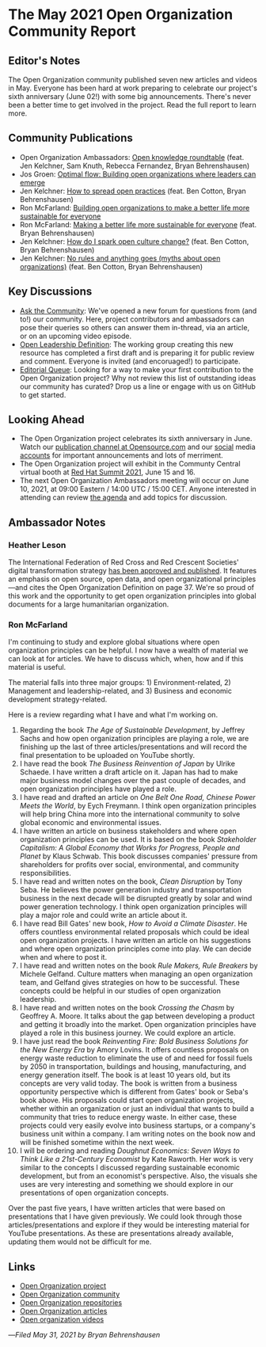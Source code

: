 # The May 2021 Open Organization Community Report

## Editor's Notes

The Open Organization community published seven new articles and videos in May. Everyone has been hard at work preparing to celebrate our project's sixth anniversary (June 02!) with some big announcements. There's never been a better time to get involved in the project. Read the full report to learn more.

## Community Publications

- Open Organization Ambassadors: [Open knowledge roundtable](https://youtu.be/WTjhqdW7fjk) (feat. Jen Kelchner, Sam Knuth, Rebecca Fernandez, Bryan Behrenshausen)
- Jos Groen: [Optimal flow: Building open organizations where leaders can emerge](https://opensource.com/open-organization/21/5/optimal-flow-open-leaders)
- Jen Kelchner: [How to spread open practices](https://youtu.be/ukkZMYqRuUQ) (feat. Ben Cotton, Bryan Behrenshausen)
- Ron McFarland: [Building open organizations to make a better life more sustainable for everyone](https://opensource.com/open-organization/21/5/sustainable-development-human-impacts)
- Ron McFarland: [Making a better life more sustainable for everyone](https://youtu.be/lqwkjzraAXw) (feat. Bryan Behrenshausen)
- Jen Kelchner: [How do I spark open culture change?](https://youtu.be/zSULnwjOSWg) (feat. Ben Cotton, Bryan Behrenshausen)
- Jen Kelchner: [No rules and anything goes (myths about open organizations)](https://youtu.be/VdK1-5dHieg) (feat. Ben Cotton, Bryan Behrenshausen)

## Key Discussions

- [Ask the Community](https://www.theopenorganization.community/c/ask-community/19): We've opened a new forum for questions from (and to!) our community. Here, project contributors and ambassadors can pose their queries so others can answer them in-thread, via an article, or on an upcoming video episode.
- [Open Leadership Definition](https://github.com/open-organization/editorial/issues/67): The working group creating this new resource has completed a first draft and is preparing it for public review and comment. Everyone is invited (and encoruaged!) to participate.
- [Editorial Queue](https://github.com/open-organization/editorial/projects/1): Looking for a way to make your first contribution to the Open Organization project? Why not review this list of outstanding ideas our community has curated? Drop us a line or engage with us on GitHub to get started.

## Looking Ahead

- The Open Organization project celebrates its sixth anniversary in June. Watch our [publication channel at Opensource.com](https://opensource.com/open-organization) and our [social](https://www.linkedin.com/company/the-open-organization) media [accounts](https://twitter.com/openorgproject) for important announcements and lots of merriment.
- The Open Organization project will exhibit in the Communty Central virtual booth at [Red Hat Summit 2021](https://www.redhat.com/en/summit), June 15 and 16.
- The next Open Organization Ambassadors meeting will occur on June 10, 2021, at 09:00 Eastern / 14:00 UTC / 15:00 CET. Anyone interested in attending can review [the agenda](https://notes.theopenorganization.org/AZB6Fr_US8ST6sTVPNs4sg?view) and add topics for discussion.

## Ambassador Notes

### Heather Leson

The International Federation of Red Cross and Red Crescent Societies' digital transformation strategy [has been approved and published](https://preparecenter.org/site/digital-transformation/). It features an emphasis on open source, open data, and open organizational principles—and cites the Open Organization Definition on page 37. We're so proud of this work and the opportunity to get open organization principles into global documents for a large humanitarian organization.

### Ron McFarland

I'm continuing to study and explore global situations where open organization principles can be helpful. I now have a wealth of material we can look at for articles. We have to discuss which, when, how and if this material is useful.

The material falls into three major groups: 1) Environment-related, 2) Management and leadership-related, and 3) Business and economic development strategy-related.

Here is a review regarding what I have and what I'm working on.

1. Regarding the book *The Age of Sustainable Development*, by Jeffrey Sachs and how open organization principles are playing a role, we are finishing up the last of three articles/presentations and will record the final presentation to be uploaded on YouTube shortly.
2. I have read the book *The Business Reinvention of Japan* by Ulrike Schaede. I have written a draft article on it. Japan has had to make major business model changes over the past couple of decades, and open organization principles have played a role.
3. I have read and drafted an article on *One Belt One Road, Chinese Power Meets the World*, by Eych Freymann. I think open organization principles will help bring China more into the international community to solve global economic and environmental issues.
4. I have written an article on business stakeholders and where open organization principles can be used. It is based on the book *Stakeholder Capitalism: A Global Economy that Works for Progress, People and Planet* by Klaus Schwab. This book discusses companies' pressure from shareholders for profits over social, environmental, and community responsibilities.
5. I have read and written notes on the book, *Clean Disruption* by Tony Seba. He believes the power generation industry and transportation business in the next decade will be disrupted greatly by solar and wind power generation technology. I think open organization principles will play a major role and could write an article about it. 
6. I have read Bill Gates' new book, *How to Avoid a Climate Disaster*. He offers countless environmental related proposals which could be ideal open organization projects. I have written an article on his suggestions and where open organization principles come into play. We can decide when and where to post it.
7. I have read and written notes on the book *Rule Makers, Rule Breakers* by Michele Gelfand. Culture matters when managing an open organization team, and Gelfand gives strategies on how to be successful. These concepts could be helpful in our studies of open organization leadership.
8. I have read and written notes on the book *Crossing the Chasm* by Geoffrey A. Moore. It talks about the gap between developing a product and getting it broadly into the market. Open organization principles have played a role in this business journey. We could explore an article.
9. I have just read the book *Reinventing Fire: Bold Business Solutions for the New Energy Era* by Amory Lovins. It offers countless proposals on energy waste reduction to eliminate the use of and need for fossil fuels by 2050 in transportation, buildings and housing, manufacturing, and energy generation itself. The book is at least 10 years old, but its concepts are very valid today. The book is written from a business opportunity perspective which is different from Gates' book or Seba's book above. His proposals could start open organization projects, whether within an organization or just an individual that wants to build a community that tries to reduce energy waste. In either case, these projects could very easily evolve into business startups, or a company's business unit within a company. I am writing notes on the book now and will be finished sometime within the next week.
10. I will be ordering and reading *Doughnut Economics: Seven Ways to Think Like a 21st-Century Economist* by Kate Raworth. Her work is very similar to the concepts I discussed regarding sustainable economic development, but from an economist's perspective. Also, the visuals she uses are very interesting and something we should explore in our presentations of open organization concepts.

Over the past five years, I have written articles that were based on presentations that I have given previously. We could look through those articles/presentations and explore if they would be interesting material for YouTube presentations. As these are presentations already available, updating them would not be difficult for me.

## Links

- [Open Organization project](http://theopenorganization.org/)
- [Open Organization community](http://theopenorganization.community)
- [Open Organization repositories](http://github.com/open-organization)
- [Open Organization articles](https://opensource.com/open-organization)
- [Open organization videos](https://theopenorganization.tv)

—*Filed May 31, 2021 by Bryan Behrenshausen*
